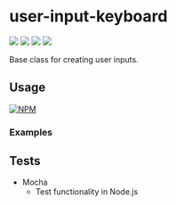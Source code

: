 # user-input-keyboard

![](https://travis-ci.org/apexearth/user-input-keyboard.svg)
![](http://img.shields.io/npm/v/user-input-keyboard.svg?style=flat)
![](http://img.shields.io/npm/dm/user-input-keyboard.svg?style=flat)
![](http://img.shields.io/npm/l/user-input-keyboard.svg?style=flat)

Base class for creating user inputs.

## Usage

[![NPM](https://nodei.co/npm/user-input-keyboard.png)](https://nodei.co/npm/user-input-keyboard/)

### Examples



## Tests

- Mocha
   - Test functionality in Node.js